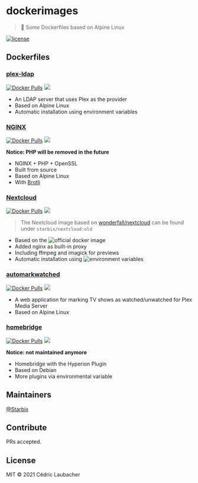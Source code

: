 # dockerimages

> 🐳 Some Dockerfiles based on Alpine Linux

[![license](https://img.shields.io/github/license/starbix/dockerimages.svg)](https://github.com/Starbix/dockerimages)

## Dockerfiles

### [plex-ldap](https://github.com/Starbix/dockerimages/tree/master/plex-ldap)
[![Docker Pulls](https://img.shields.io/docker/pulls/starbix/plex-ldap.svg)](https://github.com/Starbix/dockerimages/tree/master/plex-ldap) [![](https://images.microbadger.com/badges/image/starbix/plex-ldap.svg)](https://microbadger.com/images/starbix/plex-ldap)
- An LDAP server that uses Plex as the provider
- Based on Alpine Linux
- Automatic installation using environment variables

### [NGINX](https://github.com/Starbix/dockerimages/tree/master/nginx)
[![Docker Pulls](https://img.shields.io/docker/pulls/starbix/nginx.svg)](https://github.com/Starbix/dockerimages/tree/master/nginx) [![](https://images.microbadger.com/badges/image/starbix/nginx.svg)](https://microbadger.com/images/starbix/nginx)

**Notice: PHP will be removed in the future**
- NGINX + PHP + OpenSSL
- Built from source
- Based on Alpine Linux
- With [Brotli](https://github.com/google/brotli)


### [Nextcloud](https://github.com/Starbix/dockerimages/tree/master/nextcloud)
[![Docker Pulls](https://img.shields.io/docker/pulls/starbix/nextcloud.svg)](https://github.com/Starbix/dockerimages/tree/master/nextcloud) [![](https://images.microbadger.com/badges/image/starbix/nextcloud.svg)](https://microbadger.com/images/starbix/nextcloud)
> The Nextcloud image based on [wonderfall/nextcloud](https://github.com/Wonderfall/dockerfiles/tree/master/nextcloud) can be found under `starbix/nextcloud:old`

- Based on the ![official docker image](https://github.com/nextcloud/docker)
- Added nginx as built-in proxy
- Including ffmpeg and imagick for previews
- Automatic installation using ![environment variables](https://github.com/nextcloud/docker#auto-configuration-via-environment-variables)

### [automarkwatched](https://github.com/Starbix/dockerimages/tree/master/automarkwatched)
[![Docker Pulls](https://img.shields.io/docker/pulls/starbix/automarkwatched.svg)](https://github.com/Starbix/dockerimages/tree/master/automarkwatched) [![](https://images.microbadger.com/badges/image/starbix/automarkwatched.svg)](https://microbadger.com/images/starbix/automarkwatched)
- A web application for marking TV shows as watched/unwatched for Plex Media Server
- Based on Alpine Linux

### [homebridge](https://github.com/Starbix/dockerimages/tree/master/homebridge)
[![Docker Pulls](https://img.shields.io/docker/pulls/starbix/homebridge.svg)](https://github.com/Starbix/dockerimages/tree/master/homebridge) [![](https://images.microbadger.com/badges/image/starbix/homebridge.svg)](https://microbadger.com/images/starbix/homebridge)

**Notice: not maintained anymore**
- Homebridge with the Hyperion Plugin
- Based on Debian
- More plugins via environmental variable

## Maintainers

[@Starbix](https://github.com/Starbix)

## Contribute

PRs accepted.

## License

MIT © 2021 Cédric Laubacher
